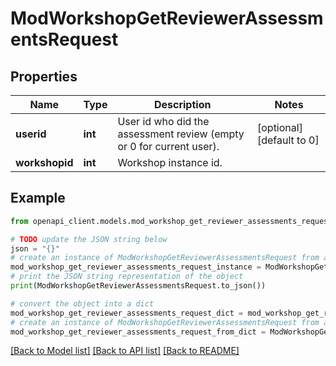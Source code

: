 # ModWorkshopGetReviewerAssessmentsRequest


## Properties

Name | Type | Description | Notes
------------ | ------------- | ------------- | -------------
**userid** | **int** | User id who did the assessment review (empty or 0 for current user). | [optional] [default to 0]
**workshopid** | **int** | Workshop instance id. | 

## Example

```python
from openapi_client.models.mod_workshop_get_reviewer_assessments_request import ModWorkshopGetReviewerAssessmentsRequest

# TODO update the JSON string below
json = "{}"
# create an instance of ModWorkshopGetReviewerAssessmentsRequest from a JSON string
mod_workshop_get_reviewer_assessments_request_instance = ModWorkshopGetReviewerAssessmentsRequest.from_json(json)
# print the JSON string representation of the object
print(ModWorkshopGetReviewerAssessmentsRequest.to_json())

# convert the object into a dict
mod_workshop_get_reviewer_assessments_request_dict = mod_workshop_get_reviewer_assessments_request_instance.to_dict()
# create an instance of ModWorkshopGetReviewerAssessmentsRequest from a dict
mod_workshop_get_reviewer_assessments_request_from_dict = ModWorkshopGetReviewerAssessmentsRequest.from_dict(mod_workshop_get_reviewer_assessments_request_dict)
```
[[Back to Model list]](../README.md#documentation-for-models) [[Back to API list]](../README.md#documentation-for-api-endpoints) [[Back to README]](../README.md)


